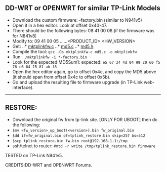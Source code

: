 ## DD-WRT or OPENWRT for similar TP-Link Models
* Download the custom firmware: <firmware>-factory.bin (similar to N941v5)
* Open it in a hex editor. Look at offset 0x40-47.
* There should be the following bytes: 08 41 00 08.(if the firmware was for N841v8)
* Modify to: 09 41 00 05
......<PRODUCT_ID> <HW_VERSION>
* Get:
..* [mktplinkfw.c](https://raw.githubusercontent.com/revosftw/dd_wrt_scripts/master/tplink/mktplinkfw.c)
..* [md5.c](https://raw.githubusercontent.com/revosftw/dd_wrt_scripts/master/tplink/md5.c)
..* [md5.h](https://raw.githubusercontent.com/revosftw/dd_wrt_scripts/master/tplink/md5.h)
* Compile the tool: `gcc -Os mktplinkfw.c md5.c -o mktplinkfw`
* Run: `./mktplinkfw -i *-factory.bin`
* Look for the expected MD5Sum1: expected: `e5 67 34 4d 04 99 20 60 f5 76 c6 04 15 81 ab f8`
* Open the hex editor again, go to offset 0x4c, and copy the MD5 above (it should span from offset 0x4c to offset 0x5b).
* Go and upload the resulting file to firmware upgrade (in TP-Link web-interface).
---
## RESTORE:
* Download the original fw from tp-link site. [ONLY FOR UBOOT]
then do the following:
* `$mv <fw_version>_up_boot(<version>).bin fw_original.bin`
* `$dd if=fw_original.bin of=tplink_restore.bin skip=257 bs=512`
* `$scp tplink_restore.bin fw.bin root@192.168.1.1:/tmp`
* ssh/telnet to router: `#mtd -r write /tmp/tplink_restore.bin firmware`

TESTED on TP-Link N941v5.

CREDITS:DD-WRT and OPENWRT Forums.